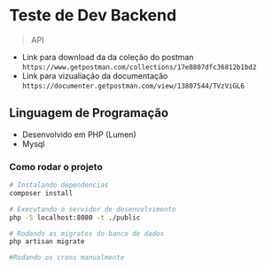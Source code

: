 # Teste de Dev Backend

> API

- Link para download da da coleção do postman ```https://www.getpostman.com/collections/17e8807dfc36812b1bd2```
- Link para vizualiação da documentação ```https://documenter.getpostman.com/view/13807544/TVzViGL6```

## Linguagem de Programação
- Desenvolvido em PHP (Lumen)
- Mysql

### Como rodar o projeto

```bash
# Instalando dependencias
composer install

# Executando o servidor de desenvolvimento
php -S localhost:8080 -t ./public

# Rodando as migrates do banco de dados
php artisan migrate

#Rodando os crons manualmente

```
